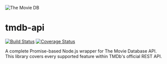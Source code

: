 ![The Movie DB](https://www.themoviedb.org/assets/2/v4/logos/v2/blue_long_1-8ba2ac31f354005783fab473602c34c3f4fd207150182061e425d366e4f34596.svg)

# tmdb-api

[![Build Status](https://travis-ci.com/DLii-Technologies/tmdb-api.svg?branch=master)](https://travis-ci.com/DLii-Technologies/tmdb-api) [![Coverage Status](https://coveralls.io/repos/github/DLii-Technologies/tmdb-api/badge.svg?branch=master)](https://coveralls.io/github/DLii-Technologies/tmdb-api?branch=master)

A complete Promise-based Node.js wrapper for The Movie Database API. This library covers every supported feature within TMDb's official REST API.
